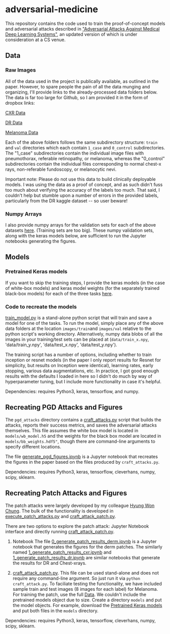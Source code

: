 # adversarial-medicine

This repository contains the code used to train the proof-of-concept models and adversarial attacks described in ["Adversarial Attacks Against Medical Deep Learning Systems"](https://arxiv.org/abs/1804.05296), an updated version of which is under consideration at a CS venue.

## Data 

### Raw Images
All of the data used in the project is publically available, as outlined in the paper.  However, to spare people the pain of all the data munging and organizing, I'll provide links to the already-processed data folders below. The data is far too large for Github, so I am provided it in the form of dropbox links:

[CXR Data](https://www.dropbox.com/sh/w0r19j8fd2d7m33/AAAFPDzux_aWQsFP_a0f498Ta?dl=0)

[DR Data](https://www.dropbox.com/sh/tpeh0ktsurzubz5/AAAVPMKA-FaRDlGeyRfGn-vXa?dl=0)

[Melanoma Data](https://www.dropbox.com/sh/bryrme8sr0ry091/AABtSGGzjBf5UIr8Ae-G6gdva?dl=0)


Each of the above folders follows the same subdirectory structure:  `train` and `val` directories which each contain `1_case` and `0_control` subdirectories.  The "1_case" subdirectories contain the individual image files with pneumothorax, referable retinopathy, or melanoma, whereas the "0_control" subdirectories contain the individual files corresponding to normal chest-x rays, non-referable fundoscopy, or melanocytic nevi.

Important note:  Please do not use this data to build clinically deployable models.  I was using the data as a proof of concept, and as such didn't fuss too much about verifying the accuracy of the labels too much.  That said, I couldn't help but stumble upon a number of errors in the provided labels, particularly from the DR kaggle dataset -- so user beware!

### Numpy Arrays

I also provide numpy arrays for the validation sets for each of the above datasets [here](https://www.dropbox.com/sh/tg6xij9hhfzgio9/AADqu6BMq3Rko7U7-q6vwmMFa?dl=0).  (Training sets are too big).  These numpy validation sets, along with the keras models below, are sufficient to run the Jupyter notebooks generating the figures.

## Models

### Pretrained Keras models

If you want to skip the training steps, I provide the keras models (in the case of white-box models) and keras model weights (for the separately trained black-box models) for each of the three tasks [here](https://www.dropbox.com/sh/8a9j9773c1sejol/AAAEvXDafJCPbq5YOBRG4wx0a?dl=0).

### Code to recreate the models

[train_model.py](train_models/train_model.py) is a stand-alone python script that will train and save a model for one of the tasks.  To run the model, simply place any of the above data folders at the location `images/train`and `images/val` relative to the python script's working directory.  Alternatively, numpy data blobs of all the images in your training/test sets can be placed at (`data/train_x.npy`, 'data/train_y.npy', 'data/test_x.npy', 'data/test_y.npy').

The training script has a number of options, including whether to train inception or resnet models (in the paper I only report results for Resnet for simplicity, but results on Inception were identical), learning rates, early stopping, various data augmentations, etc.  In practice, I got good enough results with the defaults I loaded in here so I didn't do much by way of hyperparameter tuning, but I include more functionality in case it's helpful.

Dependencies: requires Python3, keras, tensorflow, and numpy.

## Recreating PGD Attacks and Figures

The `pgd_attacks` directory contains a [craft_attacks.py](pgd_attacks/craft_attacks.py) script that builds the attacks, reports their success metrics, and saves the adversarial attacks themselves.  This file assumes the white box model is located in `models/wb_model.h5` and the weights for the black box model are located in `models/bb_weights.hdf5"`, though there are command-line arguments to specify different locations.

The file [generate_pgd_figures.ipynb](pgd_attacks/generate_pgd_figures.ipynb) is a Jupyter notebook that recreates the figures in the paper based on the files produced by `craft_attacks.py`.

Dependencies: requires Python3, keras, tensorflow, cleverhans, numpy, scipy, sklearn.


## Recreating Patch Attacks and Figures 

The patch attacks were largely developed by my colleague [Hyung Won Chung](https://github.com/hwc27). The bulk of the functionality is developed in [execute_patch_attacks.py](patch_attacks/execute_patch_attacks.py) and [craft_attack_patch.py](patch_attacks/craft_attack_patch.py).  

There are two options to explore the patch attack: Jupyter Notebook interface and directly running [craft_attack_patch.py](patch_attacks/craft_attack_patch.py).

1) Notebook
The file [0_generate_patch_results_derm.ipynb](patch_attacks/0_generate_patch_results_derm.ipynb) is a Jupyter notebook that generates the figures for the derm patches.  The similarly named [1_generate_patch_results_cxr.ipynb](patch_attacks/1_generate_patch_results_cxr.ipynb) and [1_generate_patch_results_dr.ipynb](patch_attacks/1_generate_patch_results_dr.ipynb) are similar notebooks that generate the results for DR and Chest-xrays. 

2) [craft_attack_patch.py](patch_attacks/craft_attack_patch.py).
This file can be used stand-alone and does not require any command-line argument. So just run it via `python craft_attack.py`. To faciliate testing the functionality, we have included sample train and test images (8 images for each label) for Melanoma. For training the patch, use the full [Data](#data). We couldn't include the pretrained models object due to size. Create a directory `models` and put the model objects. For example, download the [Pretrained Keras models](#pretrained-keras-models) and put both files in the `models` directory.

Dependencies: requires Python3, keras, tensorflow, cleverhans, numpy, scipy, sklearn.
